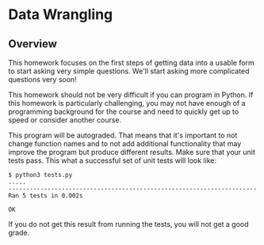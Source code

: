 
Data Wrangling
===============

Overview
---------------

This homework focuses on the first steps of getting data into a usable form to start asking very simple questions.  We'll start asking more complicated questions very soon!

This homework should not be very difficult if you can program in Python.  If this homework is particularly challenging, you may not have enough of a programming background for the course and need to quickly get up to speed or consider another course.

This program will be autograded.  That means that it's important to not change function names and to not add additional functionality that may improve the program but produce different results.  Make sure that your unit tests pass.  This what a successful set of unit tests will look like:

    $ python3 tests.py
    .....
    ----------------------------------------------------------------------
    Ran 5 tests in 0.002s
    
    OK

If you do not get this result from running the tests, you will not get a good grade.

